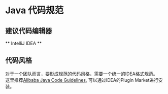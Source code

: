 # Java 代码规范

## 建议代码编辑器
** IntelliJ IDEA **

## 代码风格
对于一个团队而言，要形成规范的代码风格，需要一个统一的IDEA格式规范。<br>
这里推荐[Alibaba Java Code Guidelines](https://plugins.jetbrains.com/plugin/10046-alibaba-java-coding-guidelines), 可以通过IDEA的Plugin Market进行安装。
